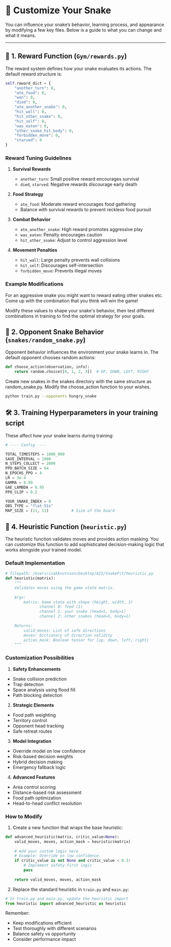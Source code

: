 # 🐍 Customize Your Snake

You can influence your snake’s behavior, learning process, and appearance by modifying a few key files. Below is a guide to what you can change and what it means.

---

## 🎯 1. Reward Function (`Gym/rewards.py`)

The reward system defines how your snake evaluates its actions. The default reward structure is:

```python
self.reward_dict = {
    "another_turn": 0,   
    "ate_food": 0,  
    "won": 0,                 
    "died": 0,
    "ate_another_snake": 0, 
    "hit_wall": 0,           
    "hit_other_snake": 0,    
    "hit_self": 0,     
    "was_eaten": 0, 
    "other_snake_hit_body": 0,
    "forbidden_move": 0,     
    "starved": 0              
}
```

### Reward Tuning Guidelines

1. **Survival Rewards**
   - `another_turn`: Small positive reward encourages survival
   - `died`, `starved`: Negative rewards discourage early death

2. **Food Strategy**
   - `ate_food`: Moderate reward encourages food gathering
   - Balance with survival rewards to prevent reckless food pursuit

3. **Combat Behavior**
   - `ate_another_snake`: High reward promotes aggressive play
   - `was_eaten`: Penalty encourages caution
   - `hit_other_snake`: Adjust to control aggression level

4. **Movement Penalties**
   - `hit_wall`: Large penalty prevents wall collisions
   - `hit_self`: Discourages self-intersection
   - `forbidden_move`: Prevents illegal moves

### Example Modifications

For an aggressive snake you might want to reward eating other snakes etc. Come up with the combination that you think will win the game!


Modify these values to shape your snake's behavior, then test different combinations in training to find the optimal strategy for your goals.

## 🧠 2. Opponent Snake Behavior (`snakes/random_snake.py`)

Opponent behavior influences the environment your snake learns in. The default opponent chooses random actions:

```python
def choose_action(observation, info):
    return random.choice([0, 1, 2, 3])  # UP, DOWN, LEFT, RIGHT
```

Create new snakes in the snakes directory with the same structure as random_snake.py. Modify the choose_action function to your wishes.
```bash
python train.py --opponents hungry_snake
```

## 🛠️ 3. Training Hyperparameters in your training script

These affect how your snake learns during training:

```python
# ---- Config ----

TOTAL_TIMESTEPS = 1000_000
SAVE_INTERVAL = 1000
N_STEPS_COLLECT = 2000 
PPO_BATCH_SIZE = 64
N_EPOCHS_PPO = 4
LR = 3e-4
GAMMA = 0.99
GAE_LAMBDA = 0.95
PPO_CLIP = 0.2

YOUR_SNAKE_INDEX = 0
OBS_TYPE = "flat-51s"
MAP_SIZE = (11, 11)          # Size of the board

```


## 🎯 4. Heuristic Function (`heuristic.py`)

The heuristic function validates moves and provides action masking. You can customize this function to add sophisticated decision-making logic that works alongside your trained model.

### Default Implementation

```python
# filepath: /Users/isakknutsson/Desktop/AIS/SnakePit/heuristic.py
def heuristic(matrix):
    """
    Validates moves using the game state matrix.
    
    Args:
        matrix: Game state with shape (height, width, 3)
               channel 0: food (1)
               channel 1: your snake (head=5, body=1)
               channel 2: other snakes (head=5, body=1)
    
    Returns:
        valid_moves: List of safe directions
        moves: Dictionary of direction validity
        action_mask: Boolean tensor for [up, down, left, right]
    """
```

### Customization Possibilities

1. **Safety Enhancements**
- Snake collision prediction
- Trap detection
- Space analysis using flood fill
- Path blocking detection

2. **Strategic Elements**
- Food path weighting
- Territory control
- Opponent head tracking
- Safe retreat routes

3. **Model Integration**
- Override model on low confidence
- Risk-based decision weights
- Hybrid decision making
- Emergency fallback logic

4. **Advanced Features**
- Area control scoring
- Distance-based risk assessment
- Food path optimization
- Head-to-head conflict resolution

### How to Modify

1. Create a new function that wraps the base heuristic:
```python
def advanced_heuristic(matrix, critic_value=None):
    valid_moves, moves, action_mask = heuristic(matrix)
    
    # Add your custom logic here
    # Example: Override on low confidence
    if critic_value is not None and critic_value < 0.3:
        # Implement safety-first logic
        pass
        
    return valid_moves, moves, action_mask
```

2. Replace the standard heuristic in `train.py` and `main.py`:
```python
# In train.py and main.py, update the heuristic import
from heuristic import advanced_heuristic as heuristic
```

Remember:
- Keep modifications efficient
- Test thoroughly with different scenarios
- Balance safety vs opportunity
- Consider performance impact